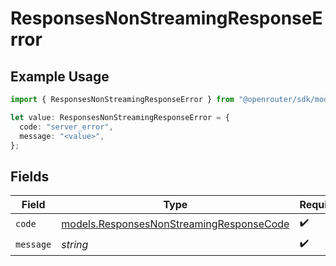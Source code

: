 # ResponsesNonStreamingResponseError

## Example Usage

```typescript
import { ResponsesNonStreamingResponseError } from "@openrouter/sdk/models";

let value: ResponsesNonStreamingResponseError = {
  code: "server_error",
  message: "<value>",
};
```

## Fields

| Field                                                                                      | Type                                                                                       | Required                                                                                   | Description                                                                                |
| ------------------------------------------------------------------------------------------ | ------------------------------------------------------------------------------------------ | ------------------------------------------------------------------------------------------ | ------------------------------------------------------------------------------------------ |
| `code`                                                                                     | [models.ResponsesNonStreamingResponseCode](../models/responsesnonstreamingresponsecode.md) | :heavy_check_mark:                                                                         | N/A                                                                                        |
| `message`                                                                                  | *string*                                                                                   | :heavy_check_mark:                                                                         | N/A                                                                                        |
